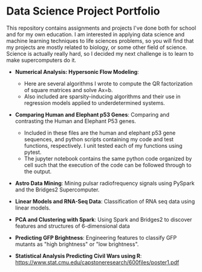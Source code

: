 # Data Science Project Portfolio

This repository contains assignments and projects I've done both for school and for my own education. I am interested in applying data science and machine learning techniques to life sciences problems, so you will find that my projects are mostly related to biology, or some other field of science. Science is actually really hard, so I decided my next challenge is to learn to make supercomputers do it.

* **Numerical Analysis: Hypersonic Flow Modeling**: 
  * Here are several algorithms I wrote to compute the QR factorization of square matrices and solve Ax=b. 
  * Also included are sparsity-inducing algorithms and their use in regression models applied to underdetermined systems.

* **Comparing Human and Elephant p53 Genes**: Comparing and contrasting the Human and Elephant P53 genes.
  * Included in these files are the human and elephant p53 gene sequences, and python scripts containing my code and test functions, respectively. I unit tested each of my functions using pytest.
  * The jupyter notebook contains the same python code organized by cell such that the execution of the code can be followed through to the output.

* **Astro Data Mining**:  Mining pulsar radiofrequency signals using PySpark and the Bridges2 Supercomputer.


* **Linear Models and RNA-Seq Data**: Classification of RNA seq data using linear models.
* **PCA and Clustering with Spark**: Using Spark and Bridges2 to discover features and structures of 6-dimensional data
* **Predicting GFP Brightness**: Engineering features to classify GFP mutants as "high brightness" or "low brightness".

* **Statistical Analysis Predicting Civil Wars using R**: https://www.stat.cmu.edu/capstoneresearch/600files/poster1.pdf
